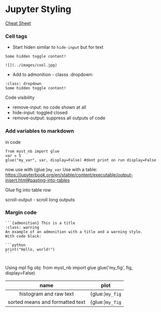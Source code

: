 

# Jupyter Styling


[Cheat Sheet](https://jupyterbook.org/en/stable/reference/cheatsheet.html#reference-documents)

### Cell tags

 - Start hiden similar to `hide-input` but for text
```{toggle}
Some hidden toggle content!

![](../images/cool.jpg)
```

- Add to admonition - classs :dropdown:
```{admonition} Click the button to reveal!
:class: dropdown
Some hidden toggle content!

```

Code visibility
- remove-input: no code shown at all
- hide-input: toggled closed
- remove-output: suppress all outputs of code

### Add variables to markdown

in code
```{python}
from myst_nb import glue
var = 5
glue("my_var", var, display=False) #dont print on run display=False

```

now use with {glue:}`my_var`
Use with a table:
https://jupyterbook.org/en/stable/content/executable/output-insert.html#pasting-into-tables

Glue fig into table row


scroll-output - scroll long outputs

### Margin code

````{margin}
```{admonition} This is a title
:class: warning
An example of an admonition with a title and a warning style.
With code block:

```python
print("Hello, world!")
```


````




Using mpl fig obj:
from myst_nb import glue
glue('my_fig', fig, display=False)

| name                            |       plot                    |
|:-------------------------------:|:-----------------------------:|
| histogram and raw text          | {glue:}`my_fig`             | 
| sorted means and formatted text | {glue:}`my_fig`     | 